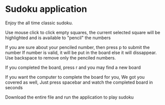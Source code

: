 # Sudoku application

Enjoy the all time classic sudoku.

Use mouse click to click empty squares, 
the current selected square will be highlighted and is available to "pencil" the numbers

If you are sure about your penciled number, then press p to submit the number
If number is valid, it will be put in the board else it will dissappear.
Use backspace to remove only the penciled numbers.

If you completed the board, press r and you may find a new board

If you want the computer to complete the board for you,
We got you covered as well, 
Just press spacebar and watch the completed board in seconds


Download the entire file and run the application to play sudoku
